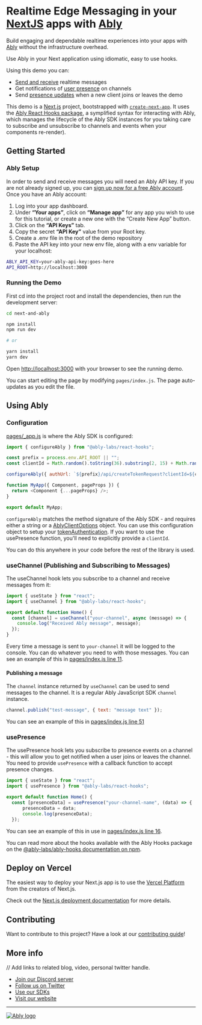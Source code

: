 # Realtime Edge Messaging in your [NextJS](https://nextjs.org/) apps with [Ably](https://ably.com/)

Build engaging and dependable realtime experiences into your apps with [Ably](https://ably.com/) without the infrastructure overhead.

Use Ably in your Next application using idiomatic, easy to use hooks.

Using this demo you can:

- [Send and receive](https://ably.com/docs/realtime/messages) realtime messages
- Get notifications of [user presence](https://ably.com/docs/realtime/presence) on channels
- Send [presence updates](https://ably.com/docs/api/realtime-sdk/presence#update) when a new client joins or leaves the demo

This demo is a [Next.js](https://nextjs.org/) project, bootstrapped with [`create-next-app`](https://github.com/vercel/next.js/tree/canary/packages/create-next-app). It uses the [Ably React Hooks package](https://www.npmjs.com/package/@ably-labs/react-hooks), a symplified syntax for interacting with Ably, which manages the lifecycle of the Ably SDK instances for you taking care to subscribe and unsubscribe to channels and events when your components re-render).

## Getting Started

### Ably Setup

In order to send and receive messages you will need an Ably API key.
If you are not already signed up, you can [sign up now for a free Ably account](https://www.ably.io/signup). Once you have an Ably account:

1. Log into your app dashboard.
2. Under **“Your apps”**, click on **“Manage app”** for any app you wish to use for this tutorial, or create a new one with the “Create New App” button.
3. Click on the **“API Keys”** tab.
4. Copy the secret **“API Key”** value from your Root key.
5. Create a .env file in the root of the demo repository
6. Paste the API key into your new env file, along with a env variable for your localhost:

```bash
ABLY_API_KEY=your-ably-api-key:goes-here
API_ROOT=http://localhost:3000
```

### Running the Demo

First cd into the project root and install the dependencies, then run the development server:

```bash
cd next-and-ably

npm install
npm run dev

# or

yarn install
yarn dev
```

Open [http://localhost:3000](http://localhost:3000) with your browser to see the running demo.

You can start editing the page by modifying `pages/index.js`. The page auto-updates as you edit the file.

## Using Ably

### Configuration

[pages/\_app.js](pages/_app.js) is where the Ably SDK is configured:

```js
import { configureAbly } from "@ably-labs/react-hooks";

const prefix = process.env.API_ROOT || "";
const clientId = Math.random().toString(36).substring(2, 15) + Math.random().toString(36).substring(2, 15);

configureAbly({ authUrl: `${prefix}/api/createTokenRequest?clientId=${clientId}`, clientId: clientId });

function MyApp({ Component, pageProps }) {
  return <Component {...pageProps} />;
}

export default MyApp;
```

`configureAbly` matches the method signature of the Ably SDK - and requires either a string or a [AblyClientOptions](https://ably.com/docs/api/realtime-sdk#client-options) object. You can use this configuration object to setup your [tokenAuthentication](https://ably.com/docs/core-features/authentication#token-authentication). If you want to use the usePresence function, you'll need to explicitly provide a `clientId`.

You can do this anywhere in your code before the rest of the library is used.

### useChannel (Publishing and Subscribing to Messages)

The useChannel hook lets you subscribe to a channel and receive messages from it:

```js
import { useState } from "react";
import { useChannel } from "@ably-labs/react-hooks";

export default function Home() {
  const [channel] = useChannel("your-channel", async (message) => {
    console.log("Received Ably message", message);
  });
}
```

Every time a message is sent to `your-channel` it will be logged to the console. You can do whatever you need to with those messages.
You can see an example of this in [pages/index.js line 11](https://github.com/ably-labs/next-and-ably/blob/6fe198ccf36920ee44983719b39c90a76d5169e1/pages/index.js#L11).

#### Publishing a message

The `channel` instance returned by `useChannel` can be used to send messages to the channel. It is a regular Ably JavaScript SDK `channel` instance.

```javascript
channel.publish("test-message", { text: "message text" });
```

You can see an example of this in [pages/index.js line 51](https://github.com/ably-labs/next-and-ably/blob/6fe198ccf36920ee44983719b39c90a76d5169e1/pages/index.js#L51)

### usePresence

The usePresence hook lets you subscribe to presence events on a channel - this will allow you to get notified when a user joins or leaves the channel. You need to provide `usePresence` with a callback function to accept presence changes.

```js
import { useState } from "react";
import { usePresence } from "@ably-labs/react-hooks";

export default function Home() {
  const [presenceData] = usePresence("your-channel-name", (data) => {
      presenceData = data;
      console.log(presenceData);
  });
```

You can see an example of this in use in [pages/index.js line 16](https://github.com/ably-labs/next-and-ably/blob/6fe198ccf36920ee44983719b39c90a76d5169e1/pages/index.js#L16s).

You can read more about the hooks available with the Ably Hooks package on the [@ably-labs/ably-hooks documentation on npm](https://www.npmjs.com/package/@ably-labs/react-hooks).

## Deploy on Vercel

The easiest way to deploy your Next.js app is to use the [Vercel Platform](https://vercel.com/new?utm_medium=default-template&filter=next.js&utm_source=create-next-app&utm_campaign=create-next-app-readme) from the creators of Next.js.

Check out the [Next.js deployment documentation](https://nextjs.org/docs/deployment) for more details.

## Contributing

Want to contribute to this project? Have a look at our [contributing guide](CONTRIBUTING.md)!

## More info

// Add links to related blog, video, personal twitter handle.

- [Join our Discord server](https://discord.gg/q89gDHZcBK)
- [Follow us on Twitter](https://twitter.com/ablyrealtime)
- [Use our SDKs](https://github.com/ably/)
- [Visit our website](https://ably.com)

---

[![Ably logo](https://static.ably.dev/badge-black.svg?next-and-ably)](https://ably.com)
